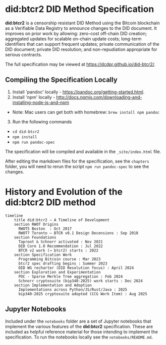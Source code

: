 # did:btcr2 DID Method Specification

**did:btcr2** is a censorship resistant DID Method using the Bitcoin blockchain
as a Verifiable Data Registry to announce changes to the DID document.
It improves on prior work by allowing: zero-cost off-chain DID creation;
aggregated updates for scalable on-chain update costs; long-term identifiers
that can support frequent updates; private communication of the DID document;
private DID resolution; and non-repudiation appropriate for serious contracts.

The full specification may be viewed at https://dcdpr.github.io/did-btcr2/.

## Compiling the Specification Locally

1. Install 'pandoc' locally - https://pandoc.org/getting-started.html.
2. Install 'npm' locally - http://docs.npmjs.com/downloading-and-installing-node-js-and-npm

* Note: Mac users can get both with homebrew: ```brew install npm pandoc``` 

3. Run the following commands

* ```cd did-btcr2```
* ```npm install```
* ```npm run pandoc-spec```

The specification will be compiled and available in the `_site/index.html` file.

After editing the markdown files for the specification, see the `chapters` folder, 
you will need to rerun the script `npm run pandoc-spec` to see the changes.

# History and Evolution of the did:btcr2 DID method

```mermaid
timeline
    title did:btcr2 — A Timeline of Development
    section RWOT Origins
      RWOT5 Boston  : Oct 2017
      RWOT7 Toronto — BTCR v0.1 Design Decensions : Sep 2018
    section Foundations
      Taproot & Schnorr activated : Nov 2021
      DID Core 1.0 Recommendation : Jul 2022
      BTCR v2 work (→ btcr2) starts : 2022
    section Specification Work
      Programming Bitcoin course : Mar 2023
      btcr2 spec drafting begins : Summer 2023
      DID WG recharter (DID Resolution focus) : April 2024
    section Exploration and Experimentation
      POC - Sparse Merkle Tree aggregation : Feb 2024
      Schnorr cryptosuite (bip340-2025) work starts : Dec 2024
    section Implementation and Adoption
      Implementations across Python/JS/Rust/Java : 2025
      bip340-2025 cryptosuite adopted (CCG Work Item) : Aug 2025
```


## Jupyter Notebooks

Included under the `notebooks` folder are a set of Jupyter notebooks that implement the
various features of the **did:btcr2** specification. These are included as helpful reference
material for those intending to implement the specification. To run the notebooks locally see
the `notebooks/README.md`.

<!-- Auto-update: 2025-10-10T00:12:38.178975 -->
